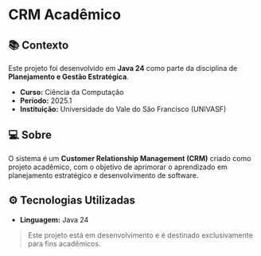 # CRM Acadêmico

## 📚 Contexto

Este projeto foi desenvolvido em **Java 24** como parte da disciplina de **Planejamento e Gestão Estratégica**.  

- **Curso:** Ciência da Computação  
- **Período:** 2025.1  
- **Instituição:** Universidade do Vale do São Francisco (UNIVASF)

## 💻 Sobre

O sistema é um **Customer Relationship Management (CRM)** criado como projeto acadêmico, com o objetivo de aprimorar o aprendizado em planejamento estratégico e desenvolvimento de software.

## ⚙️ Tecnologias Utilizadas

- **Linguagem:** Java 24

> Este projeto está em desenvolvimento e é destinado exclusivamente para fins acadêmicos.

